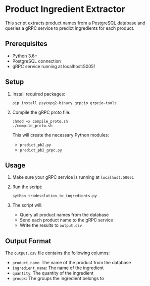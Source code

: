 # Product Ingredient Extractor

This script extracts product names from a PostgreSQL database and queries a gRPC service to predict ingredients for each product.

## Prerequisites

- Python 3.6+
- PostgreSQL connection
- gRPC service running at localhost:50051

## Setup

1. Install required packages:

   ```
   pip install psycopg2-binary grpcio grpcio-tools
   ```

2. Compile the gRPC proto file:

   ```
   chmod +x compile_proto.sh
   ./compile_proto.sh
   ```

   This will create the necessary Python modules:

   - `predict_pb2.py`
   - `predict_pb2_grpc.py`

## Usage

1. Make sure your gRPC service is running at `localhost:50051`

2. Run the script:

   ```
   python tradesolution_to_ingredients.py
   ```

3. The script will:
   - Query all product names from the database
   - Send each product name to the gRPC service
   - Write the results to `output.csv`

## Output Format

The `output.csv` file contains the following columns:

- `product_name`: The name of the product from the database
- `ingredient_name`: The name of the ingredient
- `quantity`: The quantity of the ingredient
- `groups`: The groups the ingredient belongs to
